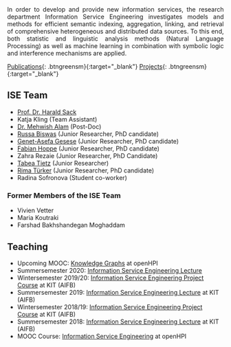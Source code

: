 <div style="text-align: justify">In order to develop and provide new information services, the research department Information Service Engineering investigates models and methods for efficient semantic indexing, aggregation, linking, and retrieval of comprehensive heterogeneous and distributed data sources. To this end, both statistic and linguistic analysis methods (Natural Language Processing) as well as machine learning in combination with symbolic logic and interference mechanisms are applied.</div>

[Publications](https://www.fiz-karlsruhe.de/en/forschung/information-service-engineering#2019+publications){: .btngreensm}{:target="_blank"}
[Projects](https://www.fiz-karlsruhe.de/en/forschung/information-service-engineering#projects){: .btngreensm}{:target="_blank"}

## ISE Team

- [Prof. Dr. Harald Sack](https://www.fiz-karlsruhe.de/en/forschung/lebenslauf-prof-dr-harald-sack) 
- Katja Kling (Team Assistant)
- [Dr. Mehwish Alam](https://www.fiz-karlsruhe.de/en/forschung/lebenslauf-und-publikationen-dr-mehwish-alam) (Post-Doc)
- [Russa Biswas](https://www.fiz-karlsruhe.de/index.php/en/forschung/lebenslauf-und-publikationen-russa-biswas) (Junior Researcher, PhD candidate)
- [Genet-Asefa Gesese](https://www.fiz-karlsruhe.de/en/forschung/lebenslauf-und-publikationen-genet-asefa-gesese) (Junior Researcher, PhD candidate) 
- [Fabian Hoppe](https://www.fiz-karlsruhe.de/en/forschung/lebenslauf-und-publikationen-fabian-hoppe) (Junior Researcher, PhD candidate)
- Zahra Rezaie (Junior Researcher, PhD Candidate)
- [Tabea Tietz](https://www.fiz-karlsruhe.de/index.php/en/forschung/lebenslauf-und-publikationen-tabea-tietz) (Junior Researcher)
- [Rima Türker](https://www.fiz-karlsruhe.de/index.php/en/forschung/lebenslauf-und-publikationen-rima-tuerker) (Junior Researcher, PhD candidate)
- Radina Sofronova (Student co-worker)

### Former Members of the ISE Team
- Vivien Vetter
- Maria Koutraki
- Farshad Bakhshandegan Moghaddam

## Teaching
- Upcoming MOOC: [Knowledge Graphs](https://open.hpi.de/courses/knowledgegraphs2020) at openHPI
- Summersemester 2020: [Information Service Engineering Lecture](http://www.aifb.kit.edu/web/Lehre/Vorlesung_Information_Service_Engineering/en)
- Wintersemester 2019/20: [Information Service Engineering Project Course](http://www.aifb.kit.edu/web/Lehre/Praktikum_Projektpraktikum_Information_Service_Engineering/en) at KIT (AIFB)  
- Summersemester 2019: [Information Service Engineering Lecture](https://campus.studium.kit.edu/ev/qYFGNlFZSTmjZCOeN5tfnQ/en) at KIT (AIFB) 
- Wintersemester 2018/19: [Information Service Engineering Project Course](http://www.aifb.kit.edu/web/Lehre/Praktikum_Projektpraktikum_Information_Service_Engineering/en) at KIT (AIFB)  
- Summersemester 2018: [Information Service Engineering Lecture](http://www.aifb.kit.edu/web/Lehre/Vorlesung_Information_Service_Engineering/en) at KIT (AIFB)  
- MOOC Course: [Information Service Engineering](https://open.hpi.de/courses/semanticweb2017/) at openHPI  






